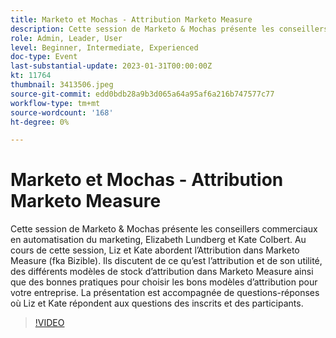 ```yaml
---
title: Marketo et Mochas - Attribution Marketo Measure
description: Cette session de Marketo & Mochas présente les conseillers commerciaux en automatisation du marketing, Elizabeth Lundberg et Kate Colbert. Au cours de cette session, Liz et Kate abordent l’Attribution dans Marketo Measure (fka Bizible). Ils discutent de ce qu’est l’attribution et de son utilité, des différents modèles de stock d’attribution dans Marketo Measure ainsi que des bonnes pratiques pour choisir les bons modèles d’attribution pour votre entreprise. La présentation est accompagnée de questions-réponses où Liz et Kate répondent aux questions des inscrits et des participants.
role: Admin, Leader, User
level: Beginner, Intermediate, Experienced
doc-type: Event
last-substantial-update: 2023-01-31T00:00:00Z
kt: 11764
thumbnail: 3413506.jpeg
source-git-commit: edd0bdb28a9b3d065a64a95af6a216b747577c77
workflow-type: tm+mt
source-wordcount: '168'
ht-degree: 0%

---
```


# Marketo et Mochas - Attribution Marketo Measure

Cette session de Marketo &amp; Mochas présente les conseillers commerciaux en automatisation du marketing, Elizabeth Lundberg et Kate Colbert. Au cours de cette session, Liz et Kate abordent l’Attribution dans Marketo Measure (fka Bizible). Ils discutent de ce qu’est l’attribution et de son utilité, des différents modèles de stock d’attribution dans Marketo Measure ainsi que des bonnes pratiques pour choisir les bons modèles d’attribution pour votre entreprise. La présentation est accompagnée de questions-réponses où Liz et Kate répondent aux questions des inscrits et des participants.

>[!VIDEO](https://video.tv.adobe.com/v/3413506/?quality=12&learn=on)